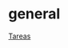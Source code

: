 # general

[Tareas](general%205c1608473e85455982e320ae80bc48e7/Tareas%20a1a1d2f2eb4b468da9d0c860b92cc766.csv)